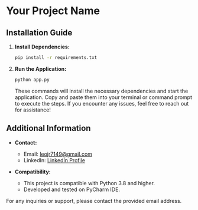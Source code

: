 # Your Project Name

## Installation Guide

1. **Install Dependencies:**

    ```bash
    pip install -r requirements.txt
    ```

2. **Run the Application:**

    ```bash
    python app.py
    ```

    These commands will install the necessary dependencies and start the application. Copy and paste them into your terminal or command prompt to execute the steps. If you encounter any issues, feel free to reach out for assistance!

## Additional Information

- **Contact:**
    - Email: leojr7149@gmail.com
    - LinkedIn: [LinkedIn Profile](https://www.linkedin.com/in/leonardojjs/)

- **Compatibility:**
    - This project is compatible with Python 3.8 and higher.
    - Developed and tested on PyCharm IDE.

For any inquiries or support, please contact the provided email address.

